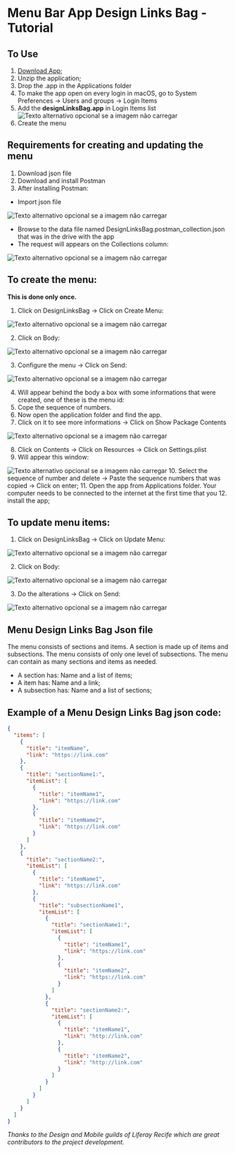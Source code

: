 # Menu Bar App Design Links Bag - Tutorial

## To Use

1. [Download App](https://drive.google.com/file/d/1ZwlISlWo5-rfOW1KMcgPDTLHDg04R3ow/view?usp=sharing);
2. Unzip the application;
3. Drop the .app in the Applications folder
4. To make the app open on every login in macOS, go to System Preferences -> Users and groups -> Login Items
5. Add the **designLinksBag.app** in Login Items list
	![Texto alternativo opcional se a imagem não carregar](https://github.com/camisLuisa/designLinksBag/blob/master/tutorial-images/image_1.png)
6. Create the menu

## Requirements for creating and updating the menu

1. Download json file
2. Download and install Postman
3. After installing Postman:
  * Import json file
  
  ![Texto alternativo opcional se a imagem não carregar](https://github.com/camisLuisa/designLinksBag/blob/master/tutorial-images/image_2.png)
  * Browse to the data file named DesignLinksBag.postman_collection.json that was in the drive with the app
  * The request will appears on the Collections column:
  
  ![Texto alternativo opcional se a imagem não carregar](https://github.com/camisLuisa/designLinksBag/blob/master/tutorial-images/image_3.png)
  

## To create the menu:

**This is done only once.**

1. Click on DesignLinksBag -> Click on Create Menu:

![Texto alternativo opcional se a imagem não carregar](https://github.com/camisLuisa/designLinksBag/blob/master/tutorial-images/image_4.png)

2. Click on Body:

![Texto alternativo opcional se a imagem não carregar](https://github.com/camisLuisa/designLinksBag/blob/master/tutorial-images/image_5.png)

3. Configure the menu -> Click on Send:

![Texto alternativo opcional se a imagem não carregar](https://github.com/camisLuisa/designLinksBag/blob/master/tutorial-images/image_6.png)

4. Will appear behind the body a box with some informations that were created, one of these is the menu id:
5. Cope the sequence of numbers.
6. Now open the application folder and find the app.
7. Click on it to see more informations -> Click on Show Package Contents

![Texto alternativo opcional se a imagem não carregar](https://github.com/camisLuisa/designLinksBag/blob/master/tutorial-images/image_8.png)

8. Click on Contents -> Click on Resources -> Click on Settings.plist
9. Will appear this window:

![Texto alternativo opcional se a imagem não carregar](https://github.com/camisLuisa/designLinksBag/blob/master/tutorial-images/image_9.png)
10. Select the sequence of number and delete -> Paste the sequence numbers that was copied -> Click on enter;
11. Open the app from Applications folder. Your computer needs to be connected to the internet at the first time that you 12. install the app;

## To update menu items:

1. Click on DesignLinksBag -> Click on Update Menu:

![Texto alternativo opcional se a imagem não carregar](https://github.com/camisLuisa/designLinksBag/blob/master/tutorial-images/image_10.png)

2. Click on Body:

![Texto alternativo opcional se a imagem não carregar](https://github.com/camisLuisa/designLinksBag/blob/master/tutorial-images/image_5.png)

3. Do the alterations -> Click on Send:

![Texto alternativo opcional se a imagem não carregar](https://github.com/camisLuisa/designLinksBag/blob/master/tutorial-images/image_6.png)

## Menu Design Links Bag Json file

The menu consists of sections and items. A section is made up of items and subsections. The menu consists of only one level of subsections. The menu can contain as many sections and items as needed.

* A section has: Name and a list of items;
* A item has: Name and a link;
* A subsection has: Name and a list of sections;

## Example of a Menu Design Links Bag json code:

```json
{
  "items": [
    {
      "title": "itemName",
      "link": "https://link.com"
    },
    {
      "title": "sectionName1:",
      "itemList": [
        {
          "title": "itemName1",
          "link": "https://link.com"
        },
        {
          "title": "itemName2",
          "link": "https://link.com"
        }
      ]
    },
    {
      "title": "sectionName2:",
      "itemList": [
        {
          "title": "itemName1",
          "link": "https://link.com"
        },
        {
          "title": "subsectionName1",
          "itemList": [
            {
              "title": "sectionName1:",
              "itemList": [
                {
                  "title": "itemName1",
                  "link": "https://link.com"
                },
                {
                  "title": "itemName2",
                  "link": "https://link.com"
                }
              ]
            },
            {
              "title": "sectionName2:",
              "itemList": [
                {
                  "title": "itemName1",
                  "link": "http://link.com"
                },
                {
                  "title": "itemName2",
                  "link": "http://link.com"
                }
              ]
            }
          ]
        }
      ]
    }
  ]
}
```

_Thanks to the Design and Mobile guilds of Liferay Recife which are great contributors to the project development._










